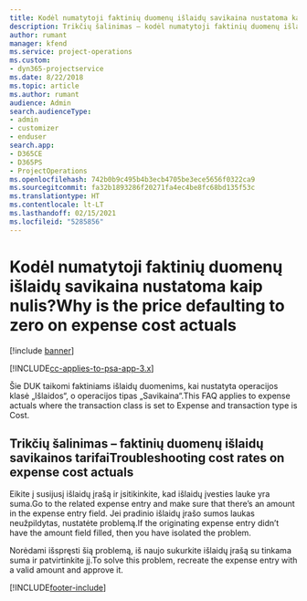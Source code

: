 ```yaml
---
title: Kodėl numatytoji faktinių duomenų išlaidų savikaina nustatoma kaip nulis?
description: Trikčių šalinimas – kodėl numatytoji faktinių duomenų išlaidų savikaina nustatoma kaip 0.
author: rumant
manager: kfend
ms.service: project-operations
ms.custom:
- dyn365-projectservice
ms.date: 8/22/2018
ms.topic: article
ms.author: rumant
audience: Admin
search.audienceType:
- admin
- customizer
- enduser
search.app:
- D365CE
- D365PS
- ProjectOperations
ms.openlocfilehash: 742b0b9c495b4b3ecb4705be3ece5656f0322ca9
ms.sourcegitcommit: fa32b1893286f20271fa4ec4be8fc68bd135f53c
ms.translationtype: HT
ms.contentlocale: lt-LT
ms.lasthandoff: 02/15/2021
ms.locfileid: "5285856"
---
```

# <a name="why-is-the-price-defaulting-to-zero-on-expense-cost-actuals"></a><span data-ttu-id="cd795-103">Kodėl numatytoji faktinių duomenų išlaidų savikaina nustatoma kaip nulis?</span><span class="sxs-lookup"><span data-stu-id="cd795-103">Why is the price defaulting to zero on expense cost actuals</span></span>

[!include [banner](../includes/psa-now-project-operations.md)]

[!INCLUDE[cc-applies-to-psa-app-3.x](../includes/cc-applies-to-psa-app-3x.md)]

<span data-ttu-id="cd795-104">Šie DUK taikomi faktiniams išlaidų duomenims, kai nustatyta operacijos klasė „Išlaidos“, o operacijos tipas „Savikaina“.</span><span class="sxs-lookup"><span data-stu-id="cd795-104">This FAQ applies to expense actuals where the transaction class is set to Expense and transaction type is Cost.</span></span>

## <a name="troubleshooting-cost-rates-on-expense-cost-actuals"></a><span data-ttu-id="cd795-105">Trikčių šalinimas – faktinių duomenų išlaidų savikainos tarifai</span><span class="sxs-lookup"><span data-stu-id="cd795-105">Troubleshooting cost rates on expense cost actuals</span></span>

<span data-ttu-id="cd795-106">Eikite į susijusį išlaidų įrašą ir įsitikinkite, kad išlaidų įvesties lauke yra suma.</span><span class="sxs-lookup"><span data-stu-id="cd795-106">Go to the related expense entry and make sure that there’s an amount in the expense entry field.</span></span> <span data-ttu-id="cd795-107">Jei pradinio išlaidų įrašo sumos laukas neužpildytas, nustatėte problemą.</span><span class="sxs-lookup"><span data-stu-id="cd795-107">If the originating expense entry didn’t have the amount field filled, then you have isolated the problem.</span></span>
 
<span data-ttu-id="cd795-108">Norėdami išspręsti šią problemą, iš naujo sukurkite išlaidų įrašą su tinkama suma ir patvirtinkite jį.</span><span class="sxs-lookup"><span data-stu-id="cd795-108">To solve this problem, recreate the expense entry with a valid amount and approve it.</span></span>


[!INCLUDE[footer-include](../includes/footer-banner.md)]